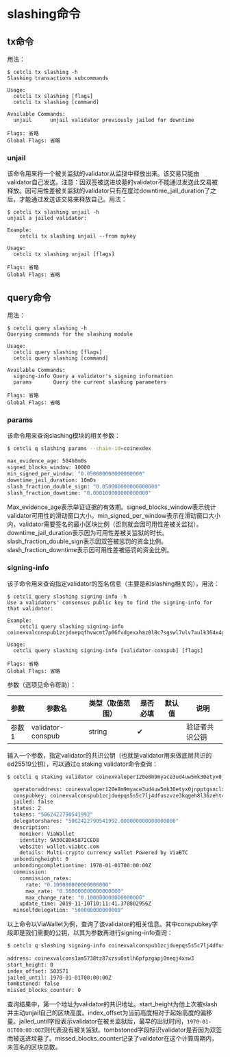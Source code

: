 # slashing命令



## tx命令

用法：

```
$ cetcli tx slashing -h
Slashing transactions subcommands

Usage:
  cetcli tx slashing [flags]
  cetcli tx slashing [command]

Available Commands:
  unjail      unjail validator previously jailed for downtime

Flags: 省略
Global Flags: 省略
```



### unjail

该命令用来将一个被关监狱的validator从监狱中释放出来。该交易只能由validator自己发送。注意：因双签被送进坟墓的validator不能通过发送此交易被释放。因可用性差被关监狱的validator只有在度过downtime_jail_duration了之后，才能通过发送该交易来释放自己。用法：

```
$ cetcli tx slashing unjail -h
unjail a jailed validator:

Example:
	cetcli tx slashing unjail --from mykey

Usage:
  cetcli tx slashing unjail [flags]

Flags: 省略
Global Flags: 省略
```



## query命令

用法：

```
$ cetcli query slashing -h
Querying commands for the slashing module

Usage:
  cetcli query slashing [flags]
  cetcli query slashing [command]

Available Commands:
  signing-info Query a validator's signing information
  params       Query the current slashing parameters

Flags: 省略
Global Flags: 省略
```



### params

该命令用来查询slashing模块的相关参数：

```BASH
$ cetcli q slashing params --chain-id=coinexdex

max_evidence_age: 504h0m0s
signed_blocks_window: 10000
min_signed_per_window: "0.050000000000000000"
downtime_jail_duration: 10m0s
slash_fraction_double_sign: "0.050000000000000000"
slash_fraction_downtime: "0.000100000000000000"
```

Max_evidence_age表示举证证据的有效期。signed_blocks_window表示统计validator可用性的滑动窗口大小。min_signed_per_window表示在滑动窗口大小内，validator需要签名的最小区块比例（否则就会因可用性差被关监狱）。downtime_jail_duration表示因为可用性差被关监狱的时长。slash_fraction_double_sign表示因双签被惩罚的资金比例。slash_fraction_downtime表示因可用性差被惩罚的资金比例。



### signing-info

该子命令用来查询指定validator的签名信息（主要是和slashing相关的），用法：

```
$ cetcli query slashing signing-info -h
Use a validators' consensus public key to find the signing-info for that validator:

Example:
	cetcli query slashing signing-info coinexvalconspub1zcjduepqfhvwcmt7p06fvdgexxhmz0l8c7sgswl7ulv7aulk364x4g5xsw7s0jakcr

Usage:
  cetcli query slashing signing-info [validator-conspub] [flags]

Flags: 省略
Global Flags: 省略
```

参数（选项见命令帮助）：

| 参数  | 参数名            | 类型（取值范围） | 是否必填 | 默认值 | 说明           |
| ----- | ----------------- | ---------------- | -------- | ------ | -------------- |
| 参数1 | validator-conspub | string           | ✔        |        | 验证者共识公钥 |

输入一个参数，指定validator的共识公钥（也就是validator用来做底层共识的ed25519公钥），可以通过q staking validator命令查询：

```BASH
$ cetcli q staking validator coinexvaloper120e8m9myace3ud4uw5mk30etyx0jnpptgsnclx --chain-id=coinexdex

  operatoraddress: coinexvaloper120e8m9myace3ud4uw5mk30etyx0jnpptgsnclx
  conspubkey: coinexvalconspub1zcjduepqs5s5c7lj4dfuszvze3kqgeh8l36zeht4tv7uhrlphxpmldsy9tssmp4js9
  jailed: false
  status: 2
  tokens: "5062422790541992"
  delegatorshares: "5062422790541992.000000000000000000"
  description:
    moniker: ViaWallet
    identity: 9A30CBDA5872CED8
    website: wallet.viabtc.com
    details: Multi-crypto currency wallet Powered by ViaBTC
  unbondingheight: 0
  unbondingcompletiontime: 1970-01-01T00:00:00Z
  commission:
    commission_rates:
      rate: "0.100000000000000000"
      max_rate: "0.500000000000000000"
      max_change_rate: "0.100000000000000000"
    update_time: 2019-11-10T10:11:41.370802956Z
  minselfdelegation: "500000000000000"

```

以上命令以ViaWallet为例，查询了该validator的相关信息。其中conspubkey字段即是我们需要的公钥，以其为参数再进行signing-info查询：

```bash
$ cetcli q slashing signing-info coinexvalconspub1zcjduepqs5s5c7lj4dfuszvze3kqgeh8l36zeht4tv7uhrlphxpmldsy9tssmp4js9 --chain-id=coinexdex
 
address: coinexvalcons1am5738tz87xzsu0stlh6pfpzgapj0neqj4xsw3
start_height: 0
index_offset: 503571
jailed_until: 1970-01-01T00:00:00Z
tombstoned: false
missed_blocks_counter: 0
```

查询结果中，第一个地址为validator的共识地址。start_height为他上次被slash并主动unjail自己的区块高度。index_offset为当前高度相对于起始高度的偏移量。jailed_until字段表示validator在被关监狱后，最早的出狱时间，`1970-01-01T00:00:00Z`则代表没有被关监狱。tombstoned字段标识validator是否因为双签而被送进坟墓了。missed_blocks_counter记录了validator在这个计算周期内，未签名的区块总数。

